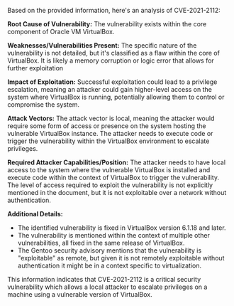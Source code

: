 Based on the provided information, here's an analysis of CVE-2021-2112:

**Root Cause of Vulnerability:**
The vulnerability exists within the core component of Oracle VM VirtualBox.

**Weaknesses/Vulnerabilities Present:**
The specific nature of the vulnerability is not detailed, but it's classified as a flaw within the core of VirtualBox. It is likely a memory corruption or logic error that allows for further exploitation

**Impact of Exploitation:**
Successful exploitation could lead to a privilege escalation, meaning an attacker could gain higher-level access on the system where VirtualBox is running, potentially allowing them to control or compromise the system.

**Attack Vectors:**
The attack vector is local, meaning the attacker would require some form of access or presence on the system hosting the vulnerable VirtualBox instance. The attacker needs to execute code or trigger the vulnerability within the VirtualBox environment to escalate privileges.

**Required Attacker Capabilities/Position:**
The attacker needs to have local access to the system where the vulnerable VirtualBox is installed and execute code within the context of VirtualBox to trigger the vulnerability. The level of access required to exploit the vulnerability is not explicitly mentioned in the document, but it is not exploitable over a network without authentication.

**Additional Details:**
- The identified vulnerability is fixed in VirtualBox version 6.1.18 and later.
- The vulnerability is mentioned within the context of multiple other vulnerabilities, all fixed in the same release of VirtualBox.
- The Gentoo security advisory mentions that the vulnerability is "exploitable" as remote, but given it is not remotely exploitable without authentication it might be in a context specific to virtualization.

This information indicates that CVE-2021-2112 is a critical security vulnerability which allows a local attacker to escalate privileges on a machine using a vulnerable version of VirtualBox.